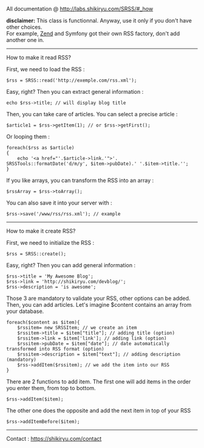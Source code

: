 All documentation @ http://labs.shikiryu.com/SRSS/#_how

**disclaimer:**
This class is functionnal. Anyway, use it only if you don't have other choices.  
For example, [Zend](http://framework.zend.com/manual/current/en/modules/zend.feed.introduction.html) and Symfony got their own RSS factory, don't add another one in.

----------------------------------

How to make it read RSS?

First, we need to load the RSS :

    $rss = SRSS::read('http://exemple.com/rss.xml');

Easy, right? Then you can extract general information :

    echo $rss->title; // will display blog title

Then, you can take care of articles. You can select a precise article :

    $article1 = $rss->getItem(1); // or $rss->getFirst();

Or looping them :

    foreach($rss as $article)
    {
        echo '<a href="'.$article->link.'">'. SRSSTools::formatDate('d/m/y', $item->pubDate).' '.$item->title.'';
    }

If you like arrays, you can transform the RSS into an array :

    $rssArray = $rss->toArray();

You can also save it into your server with :

    $rss->save('/www/rss/rss.xml'); // example
	
----------------------------------

How to make it create RSS?

First, we need to initialize the RSS :

    $rss = SRSS::create();

Easy, right? Then you can add general information :

    $rss->title = 'My Awesome Blog';
    $rss->link = 'http://shikiryu.com/devblog/';
    $rss->description = 'is awesome';

Those 3 are mandatory to validate your RSS, other options can be added.
Then, you can add articles. Let's imagine $content contains an array from your database.

    foreach($content as $item){
        $rssitem= new SRSSItem; // we create an item
        $rssitem->title = $item["title"]; // adding title (option)
        $rssitem->link = $item['link']; // adding link (option)
        $rssitem->pubDate = $item["date"]; // date automatically transformed into RSS format (option)
        $rssitem->description = $item["text"]; // adding description (mandatory)
        $rss->addItem($rssitem); // we add the item into our RSS
    }

There are 2 functions to add item.
The first one will add items in the order you enter them, from top to bottom.

    $rss->addItem($item);

The other one does the opposite and add the next item in top of your RSS

    $rss->addItemBefore($item);

----------------------------------

Contact :
https://shikiryu.com/contact
